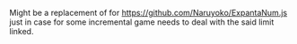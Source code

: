Might be a replacement of for https://github.com/Naruyoko/ExpantaNum.js just in case for some incremental game needs to deal with the said limit linked.
